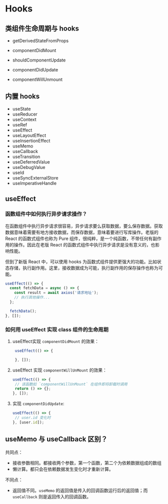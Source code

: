 # Hooks

## 类组件生命周期与 hooks

* getDerivedStateFromProps

* componentDidMount

* shouldComponentUpdate

* componentDidUpdate

* componentWillUnmount

## 内置 hooks

* useState
* useReducer
* useContext
* useRef
* useEffect
* useLayoutEffect
* useInsertionEffect
* useMemo
* useCallback
* useTransition
* useDeferredValue
* useDebugValue
* useId
* useSyncExternalStore
* useImperativeHandle

## useEffect

### 函数组件中如何执行异步请求操作？

在函数组件中执行异步请求很容易，异步请求要么获取数据，要么保存数据。获取数据意味着需要有地方接收数据，而保存数据，意味着要进行写库操作。老版的 React 的函数式组件也称为 Pure 组件，很纯粹，是一个纯函数，不带任何有副作用的操作。因此在老版 React 的函数式组件中执行异步请求是没有意义的，也影响性能。

但到了新版 React 中，可以使用 hooks 为函数式组件提供更强大的功能。比如状态存储，执行副作用。这里，接收数据成为可能，执行副作用的保存操作也称为可能。

```js
useEffect(() => {
  const fetchData = async () => {
    const result = await axios('请求地址');
    // 执行其他操作...
  };

  fetchData();
}, []);
```

### 如何用 useEffect 实现 class 组件的生命周期

1. useEffect实现 `componentDidMount` 的效果：

   ```js
    useEffect(() => {

    }, []);
   ```

2. useEffect 实现 `componentWillUnMount` 的效果：

   ```js
   useEffect(() => {
    // 该函数如 `componentWillUnMount` 在组件即将卸载时调用
    return () => {};
   }, []);
   ```

3. 实现 `componentDidUpdate`:

   ```js
   useEffect(() => {
    // user.id 变化时
   }, [user.id]);
   ```

## useMemo 与 useCallback 区别？

共同点：

* 接收参数相同。都接收两个参数，第一个函数，第二个为依赖数据组成的数组
* 懒计算。都只会在依赖数据发生变化时才重新计算。

不同点：

* 返回值不同。`useMemo` 的返回值是传入的回调函数运行后的返回值；而 `useCallback` 则是返回传入的回调函数。



